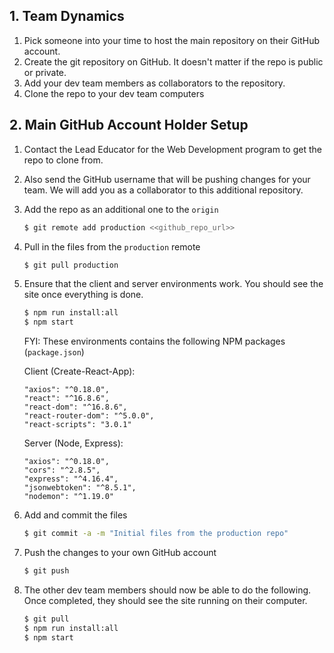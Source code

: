 ## 1. Team Dynamics

1. Pick someone into your time to host the main repository on their GitHub account.
2. Create the git repository on GitHub. It doesn't matter if the repo is public or private.
3. Add your dev team members as collaborators to the repository.
4. Clone the repo to your dev team computers

## 2. Main GitHub Account Holder Setup

1. Contact the Lead Educator for the Web Development program to get the repo to clone from.

2. Also send the GitHub username that will be pushing changes for your team. We will add you as a collaborator to this additional repository.

3. Add the repo as an additional one to the `origin`

   ```bash
   $ git remote add production <<github_repo_url>>
   ```

4. Pull in the files from the `production` remote

   ```bash
   $ git pull production
   ```

5. Ensure that the client and server environments work. You should see the site once everything is done.

   ```bash
   $ npm run install:all
   $ npm start
   ```

    FYI: These environments contains the following NPM packages (`package.json`)

   Client (Create-React-App):

   ```
   "axios": "^0.18.0",
   "react": "^16.8.6",
   "react-dom": "^16.8.6",
   "react-router-dom": "^5.0.0",
   "react-scripts": "3.0.1"
   ```

   Server (Node, Express):

   ```
   "axios": "^0.18.0",
   "cors": "^2.8.5",
   "express": "^4.16.4",
   "jsonwebtoken": "^8.5.1",
   "nodemon": "^1.19.0"
   ```

6. Add and commit the files

   ```bash
   $ git commit -a -m "Initial files from the production repo"
   ```

7. Push the changes to your own GitHub account

   ```bash
   $ git push
   ```

8. The other dev team members should now be able to do the following. Once completed, they should see the site running on their computer.

   ```bash
   $ git pull
   $ npm run install:all
   $ npm start
   ```

   